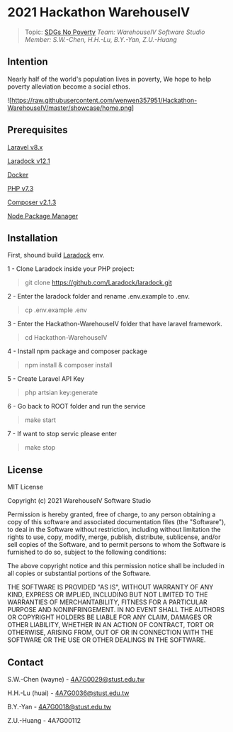 # 2021 Hackathon WarehouseIV

> Topic: [SDGs No Poverty](https://www.undp.org/sustainable-development-goals#no-poverty)
> *Team: WarehouseIV Software Studio*         
> *Member: S.W.-Chen, H.H.-Lu, B.Y.-Yan, Z.U.-Huang*

## Intention
Nearly half of the world's population lives in poverty, We
hope to help poverty alleviation become a social ethos.

![https://raw.githubusercontent.com/wenwen357951/Hackathon-WarehouseIV/master/showcase/home.png]

## Prerequisites
[Laravel v8.x](https://laravel.com/)


[Laradock v12.1](https://laradock.io/)


[Docker](https://www.docker.com/)


[PHP v7.3](https://www.php.net/)


[Composer v2.1.3](https://getcomposer.org/)


[Node Package Manager](https://www.npmjs.com/)



## Installation
First, shound build [Laradock](https://laradock.io/) env.

1 - Clone Laradock inside your PHP project:
> git clone https://github.com/Laradock/laradock.git

2 - Enter the laradock folder and rename .env.example to .env.
> cp .env.example .env

3 - Enter the Hackathon-WarehouseIV folder that have laravel framework.
> cd Hackathon-WarehouseIV

4 - Install npm package and composer package
> npm install & composer install

5 - Create Laravel API Key
> php artsian key:generate

6 - Go back to ROOT folder and run the service
> make start

7 - If want to stop servic please enter
> make stop

## License
MIT License

Copyright (c) 2021 WarehouseIV Software Studio

Permission is hereby granted, free of charge, to any person obtaining a copy
of this software and associated documentation files (the "Software"), to deal
in the Software without restriction, including without limitation the rights
to use, copy, modify, merge, publish, distribute, sublicense, and/or sell
copies of the Software, and to permit persons to whom the Software is
furnished to do so, subject to the following conditions:

The above copyright notice and this permission notice shall be included in all
copies or substantial portions of the Software.

THE SOFTWARE IS PROVIDED "AS IS", WITHOUT WARRANTY OF ANY KIND, EXPRESS OR
IMPLIED, INCLUDING BUT NOT LIMITED TO THE WARRANTIES OF MERCHANTABILITY,
FITNESS FOR A PARTICULAR PURPOSE AND NONINFRINGEMENT. IN NO EVENT SHALL THE
AUTHORS OR COPYRIGHT HOLDERS BE LIABLE FOR ANY CLAIM, DAMAGES OR OTHER
LIABILITY, WHETHER IN AN ACTION OF CONTRACT, TORT OR OTHERWISE, ARISING FROM,
OUT OF OR IN CONNECTION WITH THE SOFTWARE OR THE USE OR OTHER DEALINGS IN THE
SOFTWARE.

## Contact
S.W.-Chen (wayne) - 4A7G0029@stust.edu.tw


H.H.-Lu (huai) - 4A7G0036@stust.edu.tw


B.Y.-Yan - 4A7G0018@stust.edu.tw


Z.U.-Huang - 4A7G00112

